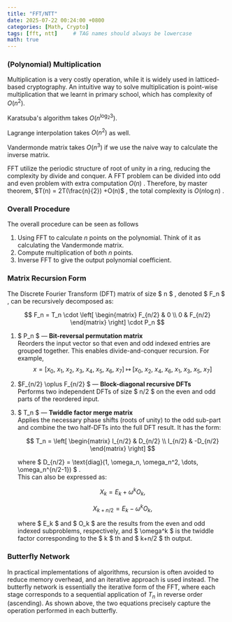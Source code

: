 ```yaml
---
title: "FFT/NTT"
date: 2025-07-22 00:24:00 +0800
categories: [Math, Crypto]
tags: [fft, ntt]     # TAG names should always be lowercase
math: true
---
```


### **(Polynomial) Multiplication**

Multiplication is a very costly operation, while it is widely used in latticed-based cryptography. An intuitive way to solve multiplication is point-wise multiplication that we learnt in primary school, which has complexity of $O(n^2)$.

Karatsuba's algorithm takes $O(n^{\log_{2}3})$.

Lagrange interpolation takes $O(n^2)$ as well.

Vandermonde matrix takes $O(n^3)$ if we use the naive way to calculate the inverse matrix.

FFT utilize the periodic structure of root of unity in a ring, reducing the complexity by divide and conquer. A FFT problem can be divided into odd and even problem with extra computation $O(n)$ . Therefore, by master theorem, $T(n) = 2T(\frac{n}{2}) +O(n)$ , the total complexity is $O(n\log n)$ .

### Overall Procedure
The overall procedure can be seen as follows

1. Using FFT to calculate $n$ points on the polynomial. Think of it as calculating the Vandermonde matrix.
2. Compute multiplication of both $n$ points.
3. Inverse FFT to give the output polynomial coefficient.

### **Matrix Recursion Form**
The Discrete Fourier Transform (DFT) matrix of size $ n $ , denoted $ F_n $ , can be recursively decomposed as:
  
$$
F_n = T_n \cdot 
\left[ \begin{matrix}
F_{n/2} & 0 \\
0 & F_{n/2}
\end{matrix} \right]
\cdot P_n
$$  

1. $ P_n $ — **Bit-reversal permutation matrix**  
Reorders the input vector so that even and odd indexed entries are grouped together. This enables divide-and-conquer recursion. For example,  
$$
x = [x_0,\ x_1,\ x_2,\ x_3,\ x_4,\ x_5,\ x_6,\ x_7]
\;\longmapsto\;
[x_0,\ x_2,\ x_4,\ x_6,\ x_1,\ x_3,\ x_5,\ x_7]
$$		
2. $F_{n/2} \oplus F_{n/2} $ — **Block-diagonal recursive DFTs**  
Performs two independent DFTs of size $ n/2 $ on the even and odd parts of the reordered input.  
3. $ T_n $ — **Twiddle factor merge matrix**  
    Applies the necessary phase shifts (roots of unity) to the odd sub-part and combine the two half-DFTs into the full DFT result. It has the form:  

    $$
    T_n =
    \left[ \begin{matrix}
    I_{n/2} & D_{n/2} \\
    I_{n/2} & -D_{n/2}
    \end{matrix} \right]
    $$  

    where $ D_{n/2} = \text{diag}(1, \omega_n, \omega_n^2, \dots, \omega_n^{n/2-1}) $ .  
    This can also be expressed as:  

    $$
    X_{k}=E_{k}+\omega^{k}O_{k}, 
    $$ 

    $$
    X_{k+n/2}=E_{k}-\omega^{k}O_{k},
    $$

    where $ E_k $ and $ O_k $ are the results from the even and odd indexed subproblems, respectively, and $ \omega^k $ is the twiddle factor corresponding to the $ k $ th and  $ k+n/2 $ th output.  


### **Butterfly Network**
In practical implementations of algorithms, recursion is often avoided to reduce memory overhead, and an iterative approach is used instead. The butterfly network is essentially the iterative form of the FFT, where each stage corresponds to a sequential application of $T_n$ in reverse order (ascending). As shown above, the two equations precisely capture the operation performed in each butterfly.
